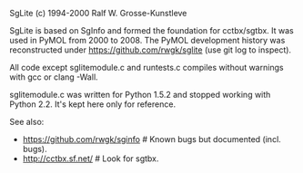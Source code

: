 SgLite (c) 1994-2000 Ralf W. Grosse-Kunstleve

SgLite is based on SgInfo and formed the foundation for cctbx/sgtbx.
It was used in PyMOL from 2000 to 2008.
The PyMOL development history was reconstructed under
https://github.com/rwgk/sglite (use git log to inspect).

All code except sglitemodule.c and runtests.c compiles without warnings
with gcc or clang -Wall.

sglitemodule.c was written for Python 1.5.2 and stopped working with
Python 2.2. It's kept here only for reference.

See also:
  - https://github.com/rwgk/sginfo  # Known bugs but documented (incl. bugs).
  - http://cctbx.sf.net/  # Look for sgtbx.
